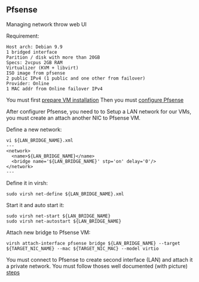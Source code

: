 Pfsense
------
Managing network throw web UI

Requirement:
```
Host arch: Debian 9.9
1 bridged interface
Parition / disk with more than 20GB
Specs: 2vcpus 2GB RAM
Virtualizer (KVM + libvirt)
ISO image from pfsense
2 public IPv4 (1 public and one other from failover)
Provider: Online
1 MAC addr from Online failover IPv4
```

You must first [prepare VM installation](VM_installation.md)
Then you must [configure Pfsense](Pfsense.md)

After configurer Pfsense, you need to to Setup a LAN network for our VMs,
you must create an attach another NIC to Pfsense VM.   

Define a new network:
```
vi ${LAN_BRIDGE_NAME}.xml
---
<network>
  <name>${LAN_BRIDGE_NAME}</name>
  <bridge name='${LAN_BRIDGE_NAME}' stp='on' delay='0'/>
</network>
---
```

Define it in virsh:
```
sudo virsh net-define ${LAN_BRIDGE_NAME}.xml
```

Start it and auto start it:
```
sudo virsh net-start ${LAN_BRIDGE_NAME}
sudo virsh net-autostart ${LAN_BRIDGE_NAME}
```

Attach new bridge to Pfsense VM:
```
virsh attach-interface pfsense bridge ${LAN_BRIDGE_NAME} --target ${TARGET_NIC_NAME} --mac ${TARGET_NIC_MAC} --model virtio
```

You must connect to Pfsense to create second interface (LAN) and attach it a private network.
You must follow thoses well documented (with picture) [steps](https://trackit.io/installation-of-a-pfsense-server-on-esxi-with-a-dedicated-ip/)
